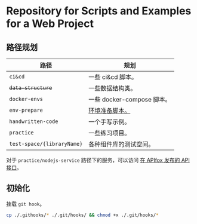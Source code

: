 # Repository for Scripts and Examples for a Web Project

## 路径规划

| 路径                       | 规划                       |
| -------------------------- | -------------------------- |
| `ci&cd`                    | 一些 ci&cd 脚本。          |
| ~~`data-structure`~~       | 一些数据结构类。           |
| `docker-envs`              | 一些 docker-compose 脚本。 |
| `env-prepare`              | [环境准备脚本。]             |
| `handwritten-code`         | 一个手写示例。             |
| `practice`                 | 一些练习项目。             |
| `test-space/{libraryName}` | 各种组件库的测试空间。     |

对于 `practice/nodejs-service` 路径下的服务，可以访问 [在 APIfox 发布的 API 接口](https://apifox.com/apidoc/shared-b220fa2f-dc80-4283-9dee-311a22e04d03)。

[环境准备脚本。]: ./env-prepare

## 初始化

挂载 `git hook`。

``` sh
cp ./.githooks/* ./.git/hooks/ && chmod +x ./.git/hooks/*
```
